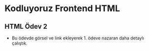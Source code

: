 # Kodluyoruz Frontend HTML 
## HTML Ödev 2 
- Bu ödevde görsel ve link ekleyerek 1. ödeve nazaran daha detaylı çalıştık.